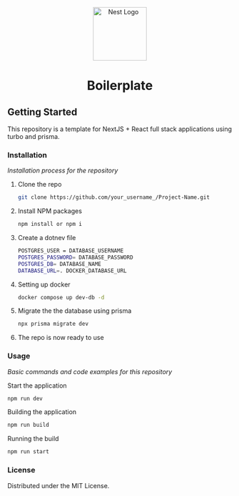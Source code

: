 <p align="center">
  <a href="https://nestjs.com/" target="blank"><img src="https://nestjs.com/img/logo-small.svg" width="120" alt="Nest Logo" /></a>
</p>
<h1 align="center">
  Boilerplate
</h1>


## Getting Started
This repository is a template for NextJS + React full stack applications using turbo and prisma.

### Installation
_Installation process for the repository_

1. Clone the repo
   ```sh
   git clone https://github.com/your_username_/Project-Name.git
   
2. Install NPM packages
   ```sh
   npm install or npm i
   ```
3. Create a dotnev file
   ```sh
   POSTGRES_USER = DATABASE_USERNAME
   POSTGRES_PASSWORD= DATABASE_PASSWORD
   POSTGRES_DB= DATABASE_NAME
   DATABASE_URL=. DOCKER_DATABASE_URL
   ```
4. Setting up docker
   ```sh
   docker compose up dev-db -d
   ```
   
5. Migrate the the database using prisma
   ```sh
   npx prisma migrate dev
   ```
6. The repo is now ready to use
   

### Usage
_Basic commands and code examples for this repository_

Start the application
   ```sh
   npm run dev
   ```
   
Building the application
  ```sh
  npm run build 
  ```

Running the build
  ```sh
  npm run start
  ```
  
### License
Distributed under the MIT License.


